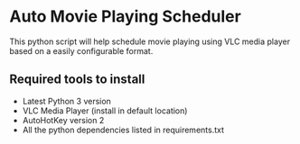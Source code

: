 # Auto Movie Playing Scheduler

This python script will help schedule movie playing using VLC media player based on a easily configurable format.

## Required tools to install

- Latest Python 3 version
- VLC Media Player (install in default location)
- AutoHotKey version 2
- All the python dependencies listed in requirements.txt
